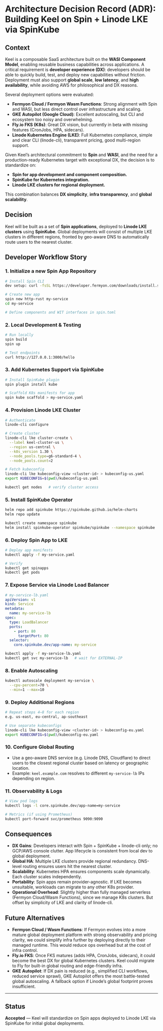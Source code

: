 # Architecture Decision Record (ADR): Building Keel on Spin + Linode LKE via SpinKube

## Context

Keel is a composable SaaS architecture built on the **WASI Component Model**, enabling reusable business capabilities across applications. A critical requirement is **developer experience (DX)**: developers should be able to quickly build, test, and deploy new capabilities without friction. Deployment must also support **global scale**, **low latency**, and **high availability**, while avoiding AWS for philosophical and DX reasons.

Several deployment options were evaluated:
- **Fermyon Cloud / Fermyon Wasm Functions**: Strong alignment with Spin and WASI, but less direct control over infrastructure and scaling.
- **GKE Autopilot (Google Cloud)**: Excellent autoscaling, but CLI and ecosystem too noisy and overwhelming.
- **Fly.io FKS (K8s)**: Great DX vision, but currently in beta with missing features (CronJobs, HPA, sidecars).
- **Linode Kubernetes Engine (LKE)**: Full Kubernetes compliance, simple and clear CLI (linode-cli), transparent pricing, good multi-region support.

Given Keel’s architectural commitment to **Spin** and **WASI**, and the need for a production-ready Kubernetes target with exceptional DX, the decision is to standardize on:
- **Spin for app development and component composition.**
- **SpinKube for Kubernetes integration.**
- **Linode LKE clusters for regional deployment.**

This combination balances **DX simplicity**, **infra transparency**, and **global scalability**.

## Decision

Keel will be built as a set of **Spin applications**, deployed to **Linode LKE clusters** using **SpinKube**. Global deployments will consist of multiple LKE clusters in different regions, fronted by geo-aware DNS to automatically route users to the nearest cluster.

## Developer Workflow Story

### 1. Initialize a new Spin App Repository

```bash
# Install Spin CLI
dev setup: curl -fsSL https://developer.fermyon.com/downloads/install.sh | bash

# Create new app
spin new http-rust my-service
cd my-service

# Define components and WIT interfaces in spin.toml
```

### 2. Local Development & Testing

```bash
# Run locally
spin build
spin up

# Test endpoints
curl http://127.0.0.1:3000/hello
```

### 3. Add Kubernetes Support via SpinKube

```bash
# Install SpinKube plugin
spin plugin install kube

# Scaffold K8s manifests for app
spin kube scaffold > my-service.yaml
```

### 4. Provision Linode LKE Cluster

```bash
# Authenticate
linode-cli configure

# Create cluster
linode-cli lke cluster-create \
  --label keel-cluster-us \
  --region us-central \
  --k8s_version 1.30 \
  --node_pools.type=g6-standard-4 \
  --node_pools.count=2

# Fetch kubeconfig
linode-cli lke kubeconfig-view <cluster-id> > kubeconfig-us.yaml
export KUBECONFIG=$(pwd)/kubeconfig-us.yaml

kubectl get nodes   # verify cluster access
```

### 5. Install SpinKube Operator

```bash
helm repo add spinkube https://spinkube.github.io/helm-charts
helm repo update

kubectl create namespace spinkube
helm install spinkube-operator spinkube/spinkube --namespace spinkube
```

### 6. Deploy Spin App to LKE

```bash
# Deploy app manifests
kubectl apply -f my-service.yaml

# Verify
kubectl get spinapps
kubectl get pods
```

### 7. Expose Service via Linode Load Balancer

```yaml
# my-service-lb.yaml
apiVersion: v1
kind: Service
metadata:
  name: my-service-lb
spec:
  type: LoadBalancer
  ports:
    - port: 80
      targetPort: 80
  selector:
    core.spinkube.dev/app-name: my-service
```
```bash
kubectl apply -f my-service-lb.yaml
kubectl get svc my-service-lb   # wait for EXTERNAL-IP
```

### 8. Enable Autoscaling

```bash
kubectl autoscale deployment my-service \
  --cpu-percent=70 \
  --min=1 --max=10
```

### 9. Deploy Additional Regions

```bash
# Repeat steps 4–8 for each region
e.g. us-east, eu-central, ap-southeast

# Use separate kubeconfigs
linode-cli lke kubeconfig-view <cluster-id> > kubeconfig-eu.yaml
export KUBECONFIG=$(pwd)/kubeconfig-eu.yaml
```

### 10. Configure Global Routing

- Use a geo-aware DNS service (e.g. Linode DNS, Cloudflare) to direct users to the closest regional cluster based on latency or geographic location.
- Example: `keel.example.com` resolves to different `my-service-lb` IPs depending on region.

### 11. Observability & Logs

```bash
# View pod logs
kubectl logs -l core.spinkube.dev/app-name=my-service

# Metrics (if using Prometheus)
kubectl port-forward svc/prometheus 9090:9090
```

## Consequences

- **DX Gains**: Developers interact with Spin + SpinKube + linode-cli only; no GCP/AWS console clutter. App lifecycle is consistent from local dev to global deployment.
- **Global HA**: Multiple LKE clusters provide regional redundancy. DNS-level routing ensures users hit the nearest cluster.
- **Scalability**: Kubernetes HPA ensures components scale dynamically. Each cluster scales independently.
- **Portability**: Spin apps remain provider-agnostic. If LKE becomes unsuitable, workloads can migrate to any other K8s provider.
- **Operational Overhead**: Slightly higher than fully managed serverless (Fermyon Cloud/Wasm Functions), since we manage K8s clusters. But offset by simplicity of LKE and clarity of linode-cli.

## Future Alternatives

- **Fermyon Cloud / Wasm Functions**: If Fermyon evolves into a more mature global deployment platform with strong observability and pricing clarity, we could simplify infra further by deploying directly to their managed runtime. This would reduce ops overhead but at the cost of infra control.
- **Fly.io FKS**: Once FKS matures (adds HPA, CronJobs, sidecars), it could become the best DX for global Kubernetes clusters. Keel could migrate to Fly for built-in global routing and edge-friendly infra.
- **GKE Autopilot**: If DX pain is reduced (e.g., simplified CLI workflows, reduced service sprawl), GKE Autopilot offers the most battle-tested global autoscaling. A fallback option if Linode’s global footprint proves insufficient.

---

## Status
**Accepted** — Keel will standardize on Spin apps deployed to Linode LKE via SpinKube for initial global deployments.
